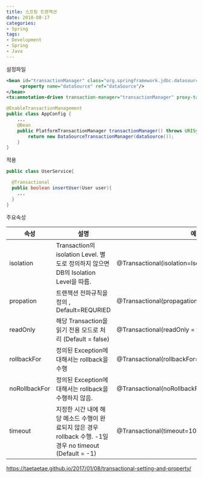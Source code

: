 ```yaml
---
title: 스프링 트랜잭션
date: 2018-08-17
categories:
- Spring
tags:
- Development
- Spring
- Java
---
```




설정파일

```xml
<bean id="transactionManager" class="org.springframework.jdbc.datasource.DataSourceTransactionManager">
     <property name="dataSource" ref="dataSource"/>
</bean>
<tx:annotation-driven transaction-manager="transactionManager" proxy-target-class="true"/>
```



```java
@EnableTransactionManagement
public class AppConfig {
    ...
    @Bean
    public PlatformTransactionManager transactionManager() throws URISyntaxException, GeneralSecurityException, ParseException, IOException {
        return new DataSourceTransactionManager(dataSource());
    }
}
```



적용

```java
public class UserService{

  @Transactional
  public boolean insertUser(User user){
    ...
  }
}
```



주요속성

| 속성          | 설명                                                         | 예                                               |
| ------------- | ------------------------------------------------------------ | ------------------------------------------------ |
| isolation     | Transaction의 isolation Level. 별도로 정의하지 않으면 DB의 Isolation Level을 따름. | @Transactional(isolation=Isolation.DEFAULT)      |
| propation     | 트랜잭션 전파규칙을 정의 , Default=REQURIED                  | @Transactional(propagation=Propagation.REQUIRED) |
| readOnly      | 해당 Transaction을 읽기 전용 모드로 처리 (Default = false)   | @Transactional(readOnly = true)                  |
| rollbackFor   | 정의된 Exception에 대해서는 rollback을 수행                  | @Transactional(rollbackFor=Exception.class)      |
| noRollbackFor | 정의된 Exception에 대해서는 rollback을 수행하지 않음.        | @Transactional(noRollbackFor=Exception.class)    |
| timeout       | 지정한 시간 내에 해당 메소드 수행이 완료되지 않은 경우 rollback 수행. -1일 경우 no timeout (Default = -1) | @Transactional(timeout=10)                       |

https://taetaetae.github.io/2017/01/08/transactional-setting-and-property/